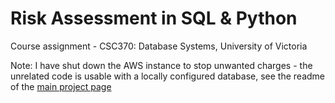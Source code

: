 # Risk Assessment in SQL & Python
Course assignment - CSC370: Database Systems, University of Victoria

Note: I have shut down the AWS instance to stop unwanted charges - the unrelated code is usable with a locally configured database, see the readme of the [main project page](https://github.com/CSC370-Project/portef)
